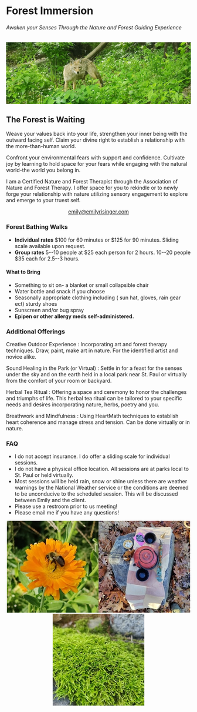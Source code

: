 # Forest Immersion

###### Awaken your Senses Through the Nature and Forest Guiding Experience

<img src="/assets/img/750x250/coyote.jpg" align="middle" alt="Coyote Stare" style="display: block; margin: auto;">

## The Forest is Waiting

Weave your values back into your life, strengthen your inner being with the outward facing self. Claim your divine right to
establish a relationship with the more-than-human world. 

Confront your environmental fears with support and confidence. Cultivate joy by learning to hold space for your fears while
engaging with the natural world-the world you belong in. 

I am a Certified Nature and Forest Therapist through the Association of Nature and Forest Therapy. I offer space for you to
rekindle or to newly forge your relationship with nature utilizing sensory engagement to explore and emerge to your truest self. 

<div align=center><a href="mailto:emily@emilyrisinger.com">emily@emilyrisinger.com</a></div>

### Forest Bathing Walks

* **Individual rates** $100 for 60 minutes or $125 for 90 minutes. Sliding scale available upon request.
* **Group rates** 5--10 people at $25 each person for 2 hours. 10--20 people $35 each for 2.5--3 hours.

#### What to Bring

* Something to sit on- a blanket or small collapsible chair
* Water bottle and snack if you choose
* Seasonally appropriate clothing including ( sun hat, gloves, rain gear ect) sturdy shoes
* Sunscreen and/or bug spray
* **Epipen or other allergy meds self-administered.**

### Additional Offerings

Creative Outdoor Experience
: Incorporating art and forest therapy techniques. Draw, paint, make art in nature. For the identified artist and novice alike.

Sound Healing in the Park (or Virtual)
: Settle in for a feast for the senses under the sky and on the earth held in a local park near St. Paul or virtually from the comfort of your room or backyard.

Herbal Tea Ritual
: Offering a space and ceremony to honor the challenges and triumphs of life. This herbal tea ritual can be tailored to your specific needs and desires incorporating nature, herbs, poetry and you.

Breathwork and Mindfulness
: Using HeartMath techniques to establish heart coherence and manage stress and tension. Can be done virtually or in nature.

### FAQ

* I do not accept insurance. I do offer a sliding scale for individual sessions.
* I do not have a physical office location. All sessions are at parks local to St. Paul or held virtually.
* Most sessions will be held rain, snow or shine unless there are weather warnings by the National Weather service or the conditions are deemed to be unconducive to the scheduled session. This will be discussed between Emily and the client.
* Please use a restroom prior to us meeting!
* Please email me if you have any questions!

<div align=center><img src="/assets/img/250x250/bee.jpg" alt="Sleepy Bee"><img src="/assets/img/250x250/tea.jpg" alt="Tea Ceremony"><img src="/assets/img/250x250/moss.jpg" alt="Mossy Rock"></div>
